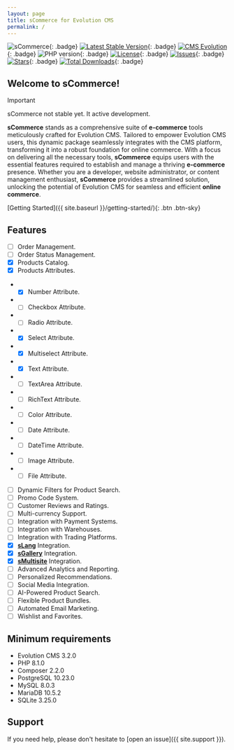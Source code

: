```yaml
---
layout: page
title: sCommerce for Evolution CMS
permalink: /
---
```


![sCommerce](https://repository-images.githubusercontent.com/683186810/d71c1c9b-f143-4000-8125-5104eeee067b){: .badge}
[![Latest Stable Version](https://img.shields.io/packagist/v/seiger/sCommerce?label=version)](https://packagist.org/packages/seiger/scommerce){: .badge}
[![CMS Evolution](https://img.shields.io/badge/CMS-Evolution-brightgreen.svg)](https://github.com/evolution-cms/evolution){: .badge}
![PHP version](https://img.shields.io/packagist/php-v/seiger/scommerce){: .badge}
[![License](https://img.shields.io/packagist/l/seiger/scommerce)](https://packagist.org/packages/seiger/scommerce){: .badge}
[![Issues](https://img.shields.io/github/issues/Seiger/sCommerce)](https://github.com/Seiger/sCommerce/issues){: .badge}
[![Stars](https://img.shields.io/packagist/stars/Seiger/scommerce)](https://packagist.org/packages/seiger/scommerce){: .badge}
[![Total Downloads](https://img.shields.io/packagist/dt/seiger/scommerce)](https://packagist.org/packages/seiger/scommerce){: .badge}

## Welcome to sCommerce!

> [!IMPORTANT]  
> sCommerce not stable yet. It active development.

**sCommerce** stands as a comprehensive suite of **e-commerce** tools meticulously crafted
for Evolution CMS. Tailored to empower Evolution CMS users, this dynamic package
seamlessly integrates with the CMS platform, transforming it into a robust foundation
for online commerce. With a focus on delivering all the necessary tools, **sCommerce**
equips users with the essential features required to establish and manage a thriving
**e-commerce** presence. Whether you are a developer, website administrator, or content
management enthusiast, **sCommerce** provides a streamlined solution, unlocking the potential
of Evolution CMS for seamless and efficient **online commerce**.

[Getting Started]({{ site.baseurl }}/getting-started/){: .btn .btn-sky}

## Features

- [ ] Order Management.
- [ ] Order Status Management.
- [x] Products Catalog.
- [x] Products Attributes.
- - [x] Number Attribute.
- - [ ] Checkbox Attribute.
- - [ ] Radio Attribute.
- - [x] Select Attribute.
- - [x] Multiselect Attribute.
- - [x] Text Attribute.
- - [ ] TextArea Attribute.
- - [ ] RichText Attribute.
- - [ ] Color Attribute.
- - [ ] Date Attribute.
- - [ ] DateTime Attribute.
- - [ ] Image Attribute.
- - [ ] File Attribute.
- [ ] Dynamic Filters for Product Search.
- [ ] Promo Code System.
- [ ] Customer Reviews and Ratings.
- [ ] Multi-currency Support.
- [ ] Integration with Payment Systems.
- [ ] Integration with Warehouses.
- [ ] Integration with Trading Platforms.
- [x] **[sLang](https://github.com/Seiger/sLang)** Integration.
- [x] **[sGallery](https://github.com/Seiger/sGallery)** Integration.
- [x] **[sMultisite](https://github.com/Seiger/sMultisite)** Integration.
- [ ] Advanced Analytics and Reporting.
- [ ] Personalized Recommendations.
- [ ] Social Media Integration.
- [ ] AI-Powered Product Search.
- [ ] Flexible Product Bundles.
- [ ] Automated Email Marketing.
- [ ] Wishlist and Favorites.

## Minimum requirements

- Evolution CMS 3.2.0
- PHP 8.1.0
- Composer 2.2.0
- PostgreSQL 10.23.0
- MySQL 8.0.3
- MariaDB 10.5.2
- SQLite 3.25.0

## Support

If you need help, please don't hesitate to [open an issue]({{ site.support }}).
